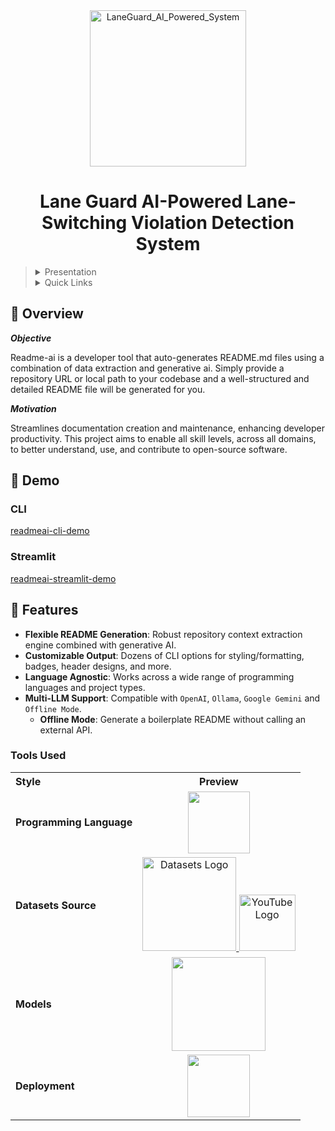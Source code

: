 <div align="center">
    <img src="https://github.com/user-attachments/assets/3826f430-9eea-441c-958b-55f2a4f2e35e" alt="LaneGuard_AI_Powered_System" width="250"/>
  <h1>Lane Guard AI-Powered Lane-Switching Violation Detection System</h1>
</div>

> <details><summary>Presentation</summary>
>
> - [View Presentation](https://drive.google.com/file/d/1QBXBmEUJfXIb1FVscolJrN0iH4n6S3Xj/view?usp=sharing)
>
> </details>
>
> <details><summary>Quick Links</summary>
>
> - [📍 Overview](#-overview)
> - [👾 Demo](#-demo)
> - [🧬 Features](#-features)
> - [🚀 Getting Started](#-getting-started)
>   - [🤖 Impact](#-usage)
>   - [🧪 Testing](#-testing)
> - [⚙️ Tools Used](#-tools-used)
> - [🎨 Examples](#-examples)
> - [🤝 Contributing](#-contributing)
>
> </details>


## 📍 Overview

***Objective***

Readme-ai is a developer tool that auto-generates README.md files using a combination of data extraction and generative ai. Simply provide a repository URL or local path to your codebase and a well-structured and detailed README file will be generated for you.

***Motivation***

Streamlines documentation creation and maintenance, enhancing developer productivity. This project aims to enable all skill levels, across all domains, to better understand, use, and contribute to open-source software.<br>

## 👾 Demo

### CLI

[readmeai-cli-demo](https://github.com/eli64s/artifacts/assets/43382407/55b8d1b9-06a7-4b1f-b6a7-aaeccdb27679)

### Streamlit

[readmeai-streamlit-demo](https://github.com/eli64s/artifacts/assets/43382407/3eb39fcf-c1df-49c6-bb5c-63e141857ae3)

## 🧬 Features

- **Flexible README Generation**: Robust repository context extraction engine combined with generative AI.
- **Customizable Output**: Dozens of CLI options for styling/formatting, badges, header designs, and more.
- **Language Agnostic**: Works across a wide range of programming languages and project types.
- **Multi-LLM Support**: Compatible with `OpenAI`, `Ollama`, `Google Gemini` and `Offline Mode`.
  - **Offline Mode**: Generate a boilerplate README without calling an external API.


### Tools Used

<table>
  <tr>
    <th style="text-align: left;">Style</th>
    <th style="text-align: center;">Preview</th>
  </tr>
  <tr>
    <td><strong>Programming Language</strong></td>
    <td align="center"><a href="https://img.shields.io/badge/Python-3776AB.svg?&style=flat&logo=Python&logoColor=white" target="_blank"><img src="https://www.logo.wine/a/logo/Python_(programming_language)/Python_(programming_language)-Logo.wine.svg" width="99"></a></td>
  </tr>
    <tr>
    <td><strong>Datasets Source</strong></td>
    <td align="center">
        <a href="https://security.roboflow.com/api/share/d560a04b-1859-4677-a8a3-e0a72dc70231/logo.png" target="_blank">
            <img src="https://security.roboflow.com/api/share/d560a04b-1859-4677-a8a3-e0a72dc70231/logo.png" alt="Datasets Logo" width="150">
        </a>
        <a href="https://www.youtube.com" target="_blank">
            <img src="https://upload.wikimedia.org/wikipedia/commons/b/b8/YouTube_Logo_2017.svg" alt="YouTube Logo" width="90">
        </a>
    </td>
</tr>
  <tr>
    <td><strong>Models</strong></td>
    <td align="center"><a href="https://img.shields.io/badge/Python-3776AB.svg?&style=for-the-badge&logo=Python&logoColor=white" target="_blank"><img src="https://www.4yfn.com/cdn-cgi/image/f=auto,w=auto,h=192/https://gsma.my.site.com/mwcoem/servlet/servlet.FileDownload?file=00P6900003Sh4YOEAZ" width=150></a></td>
  </tr>
  <tr>
    <td><strong>Deployment</strong></td>
    <td align="center"><a href="https://img.shields.io/badge/Python-3776AB.svg?&style=plastic&logo=Python&logoColor=white" target="_blank"><img src="https://streamlit.io/images/brand/streamlit-logo-secondary-colormark-darktext.png" width="100"></a></td>
  </tr>
</table>
